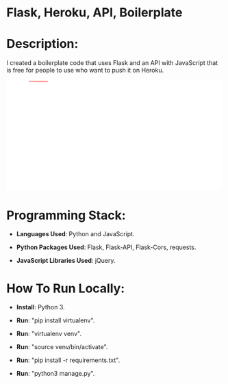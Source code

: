 # Flask, Heroku, API, Boilerplate

# Description: 

I created a boilerplate code that uses Flask and an API with JavaScript that is free for people to use who want to push it on Heroku. 


![Imade of website](https://raw.githubusercontent.com/al11588/FlaskHerokuAPIBoilerplate/master/image.png)


# Programming Stack: 
*	**Languages Used**: Python and JavaScript.

*	**Python Packages Used**: Flask, Flask-API, Flask-Cors, requests.

*	**JavaScript Libraries Used**: jQuery.



# How To Run Locally:

*	**Install**: Python 3.

*	**Run**: "pip install virtualenv".

*	**Run**: "virtualenv venv".

*	**Run**: "source venv/bin/activate".

*	**Run**: "pip install -r requirements.txt".

*	**Run**: "python3 manage.py".
